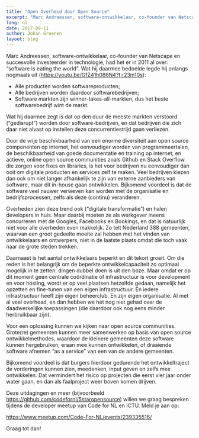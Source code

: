 ```yaml
---
title: "Open Overheid door Open Source"
excerpt: "Marc Andreessen, software-ontwikkelaar, co-founder van Netscape en succesvolle investeerder in technologie, had het er in 2011 al over: software is eating the world"
lang: nl
date: 2017-09-11
author: Johan Groenen
layout: blog
---
```


Marc Andreessen, software-ontwikkelaar, co-founder van Netscape en succesvolle investeerder in technologie, had het er in 2011 al over: “software is eating the world”. Wat hij daarmee bedoelde legde hij onlangs nogmaals uit (https://youtu.be/GfZ41h086N4?t=23m10s):

* Alle producten worden softwareproducten;
* Alle bedrijven worden daardoor softwarebedrijven;
* Software markten zijn winner-takes-all-markten, dus het beste softwarebedrijf wint de markt.

Wat hij daarmee zegt is dat op den duur de meeste markten verstoord (“gedisrupt”) worden door software-bedrijven, en dat bedrijven die zich daar niet alvast op instellen deze concurrentiestrijd gaan verliezen.

Door de vrije beschikbaarheid van een enorme diversiteit aan open source componenten op internet, het eenvoudiger worden van programmeertalen, de beschikbaarheid van goede documentatie en training op internet, en actieve, online open source communities zoals Github en Stack Overflow die zorgen voor fixes en libraries, is het voor bedrijven nu eenvoudiger dan ooit om digitale producten en services zelf te maken. Veel bedrijven kiezen dan ook om niet langer afhankelijk te zijn van externe aanbieders van software, maar dit in-house gaan ontwikkelen. Bijkomend voordeel is dat de software veel nauwer verweven kan worden met de organisatie en bedrijfsprocessen, zelfs als deze (continu) veranderen.

Overheden zien deze trend ook (“digitale transformatie”) en halen developers in huis. Maar daarbij moeten ze als werkgever ineens concurreren met de Googles, Facebooks en Bookings, en dat is natuurlijk niet voor alle overheden even makkelijk. Zo telt Nederland 388 gemeenten, waarvan een groot gedeelte moeite zal hebben met het vinden van ontwikkelaars en ontwerpers, niet in de laatste plaats omdat die toch vaak naar de grote steden trekken.

Daarnaast is het aantal ontwikkelaars beperkt en dit tekort groeit. Om die reden is het belangrijk om de beperkte ontwikkelcapaciteit zo optimaal mogelijk in te zetten: dingen dubbel doen is uit den boze. Maar omdat er op dit moment geen centrale coördinatie of infrastructuur is voor development en voor hosting, wordt er op veel plaatsen hetzelfde gedaan, namelijk het opzetten en fine-tunen van een eigen infrastructuur. En iedere infrastructuur heeft zijn eigen beheerclub. En zijn eigen organisatie. Al met al veel overhead, en dan hebben we het nog niet gehad over de daadwerkelijke toepassingen (die daardoor ook nog eens minder herbruikbaar zijn).

Voor een oplossing kunnen we kijken naar open source communities. Grote(re) gemeenten kunnen meer samenwerken op basis van open source ontwikkelmethodes, waardoor de kleinere gemeenten deze software kunnen hergebruiken, eraan mee kunnen ontwikkelen, of draaiende software afnemen “as a service” van een van de andere gemeenten.

Bijkomend voordeel is dat burgers hierdoor gedurende het ontwikkeltraject de vorderingen kunnen zien, meedenken, input geven en zelfs mee ontwikkelen. Dat vermindert het risico op projecten die eerst vier jaar onder water gaan, en dan als faalproject weer boven komen drijven.

Deze uitdagingen en meer (bijvoorbeeld https://github.com/codefornl/5staropensource) willen we graag bespreken tijdens de developer meetup van Code for NL en ICTU. Meld je aan op:

https://www.meetup.com/Code-For-NL/events/239335516/

Graag tot dan!
